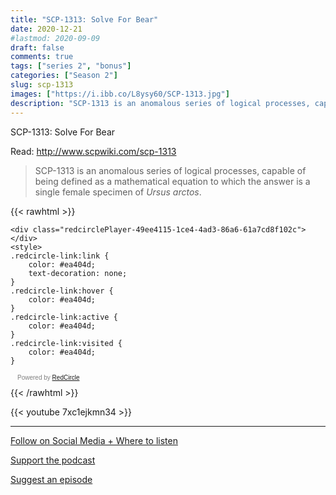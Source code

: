 ```yaml
---
title: "SCP-1313: Solve For Bear"
date: 2020-12-21
#lastmod: 2020-09-09
draft: false
comments: true
tags: ["series 2", "bonus"]
categories: ["Season 2"]
slug: scp-1313
images: ["https://i.ibb.co/L8ysy60/SCP-1313.jpg"]
description: "SCP-1313 is an anomalous series of logical processes, capable of being defined as a mathematical equation to which the answer is a single female specimen of Ursus arctos."
---
```


SCP-1313: Solve For Bear

Read: http://www.scpwiki.com/scp-1313

> SCP-1313 is an anomalous series of logical processes, capable of being defined as a mathematical equation to which the answer is a single female specimen of *Ursus arctos*.

{{< rawhtml >}}
<script async defer onload="redcircleIframe();" src="https://api.podcache.net/embedded-player/sh/63705181-2bd5-4fc1-a869-6f5b27226efa/ep/49ee4115-1ce4-4ad3-86a6-61a7cd8f102c"></script>
    <div class="redcirclePlayer-49ee4115-1ce4-4ad3-86a6-61a7cd8f102c"></div>
    <style>
    .redcircle-link:link {
        color: #ea404d;
        text-decoration: none;
    }
    .redcircle-link:hover {
        color: #ea404d;
    }
    .redcircle-link:active {
        color: #ea404d;
    }
    .redcircle-link:visited {
        color: #ea404d;
    }
</style>
<p style="margin-top:3px;margin-left:11px;font-family: sans-serif;font-size: 10px; color: gray;">Powered by <a class="redcircle-link" href="https://redcircle.com?utm_source=rc_embedded_player&utm_medium=web&utm_campaign=embedded_v1">RedCircle</a></p>
{{< /rawhtml >}}

{{< youtube 7xc1ejkmn34 >}}

---

[Follow on Social Media + Where to listen](/links)

[Support the podcast](/support)

[Suggest an episode](/suggest)
